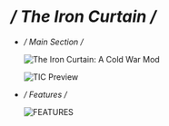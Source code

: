 # */ The Iron Curtain /*

* */ Main Section /*

    ![The Iron Curtain: A Cold War Mod](https://github.com/GDKAYKY/The-Iron-Curtain/assets/108950475/ac79607f-548b-4538-8673-169b7767282f)

    ![TIC Preview](https://github.com/GDKAYKY/The-Iron-Curtain/assets/108950475/cff53bd6-9b9c-4a95-b894-20cbeade7aa2)

* */ Features /*

    ![FEATURES](https://github.com/GDKAYKY/The-Iron-Curtain/assets/108950475/d80ae238-7343-40bf-8200-e27d2eece330)
